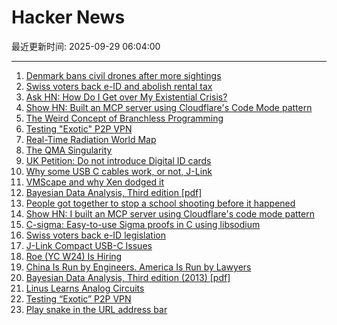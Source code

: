 # Hacker News

最近更新时间: 2025-09-29 06:04:00

--- 
1. [Denmark bans civil drones after more sightings](https://www.dw.com/en/denmark-bans-civil-drones-after-more-sightings/a-74166973) 
2. [Swiss voters back e-ID and abolish rental tax](https://www.swissinfo.ch/eng/swiss-politics/swiss-voters-have-decided-on-electronic-id-and-abolishing-rental-tax/90057432) 
3. [Ask HN: How Do I Get over My Existential Crisis?](https://news.ycombinator.com/item?id=45405977) 
4. [Show HN: Built an MCP server using Cloudflare's Code Mode pattern](https://github.com/jx-codes/codemode-mcp) 
5. [The Weird Concept of Branchless Programming](https://sanixdk.xyz/blogs/the-weird-concept-of-branchless-programming) 
6. [Testing "Exotic" P2P VPN](https://blog.nommy.moe/blog/exotic-mesh-vpn/) 
7. [Real-Time Radiation World Map](https://www.gmcmap.com/) 
8. [The QMA Singularity](https://scottaaronson.blog/?p=9183) 
9. [UK Petition: Do not introduce Digital ID cards](https://petition.parliament.uk/petitions/730194) 
10. [Why some USB C cables work, or not, J-Link](https://alvarop.com/2025/09/j-link-compact-usb-c-issues/) 
11. [VMScape and why Xen dodged it](https://virtualize.sh/blog/vmscape-and-why-xen-dodged-it/) 
12. [Bayesian Data Analysis, Third edition [pdf]](https://sites.stat.columbia.edu/gelman/book/BDA3.pdf) 
13. [People got together to stop a school shooting before it happened](https://www.nytimes.com/2025/09/27/nyregion/mass-shooting-prevention.html) 
14. [Show HN: I built an MCP server using Cloudflare's code mode pattern](https://github.com/jx-codes/codemode-mcp) 
15. [C-sigma: Easy-to-use Sigma proofs in C using libsodium](https://github.com/jedisct1/c-sigma) 
16. [Swiss voters back e-ID legislation](https://www.admin.ch/gov/en/start/documentation/votes/20250928/e-id-act.html) 
17. [J-Link Compact USB-C Issues](https://alvarop.com/2025/09/j-link-compact-usb-c-issues/) 
18. [Roe (YC W24) Is Hiring](https://news.ycombinator.com/item?id=45407951) 
19. [China Is Run by Engineers. America Is Run by Lawyers](https://freakonomics.com/podcast/china-is-run-by-engineers-america-is-run-by-lawyers/) 
20. [Bayesian Data Analysis, Third edition (2013) [pdf]](https://sites.stat.columbia.edu/gelman/book/BDA3.pdf) 
21. [Linus Learns Analog Circuits](https://github.com/torvalds/GuitarPedal) 
22. [Testing “Exotic” P2P VPN](https://blog.nommy.moe/blog/exotic-mesh-vpn/) 
23. [Play snake in the URL address bar](https://demian.ferrei.ro/snake/) 
